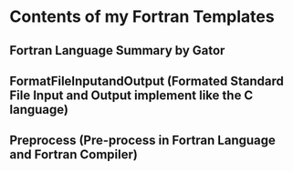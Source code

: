 # Contents of my Fortran Templates

## Fortran Language Summary by Gator

## FormatFileInputandOutput (Formated Standard File Input and Output implement like the C language)

## Preprocess (Pre-process in Fortran Language and Fortran Compiler)